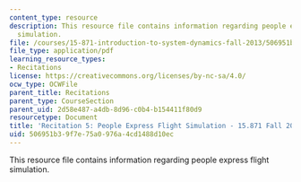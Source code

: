 ```yaml
---
content_type: resource
description: This resource file contains information regarding people express flight
  simulation.
file: /courses/15-871-introduction-to-system-dynamics-fall-2013/506951b39f7e75a0976a4cd1488d10ec_MIT15_871F13_rec5.pdf
file_type: application/pdf
learning_resource_types:
- Recitations
license: https://creativecommons.org/licenses/by-nc-sa/4.0/
ocw_type: OCWFile
parent_title: Recitations
parent_type: CourseSection
parent_uid: 2d58e487-a4db-8d96-c0b4-b154411f80d9
resourcetype: Document
title: 'Recitation 5: People Express Flight Simulation - 15.871 Fall 2013'
uid: 506951b3-9f7e-75a0-976a-4cd1488d10ec
---
```

This resource file contains information regarding people express flight simulation.